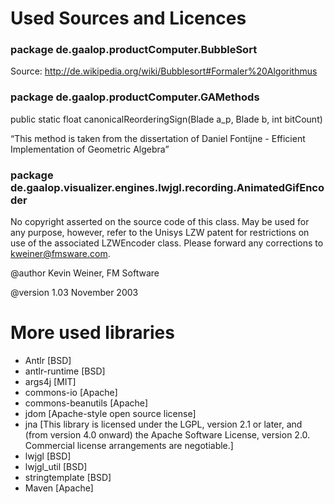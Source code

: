 # Used Sources and Licences

### package de.gaalop.productComputer.BubbleSort
Source: http://de.wikipedia.org/wiki/Bubblesort#Formaler%20Algorithmus

### package de.gaalop.productComputer.GAMethods
public static float canonicalReorderingSign(Blade a_p, Blade b, int bitCount)

“This method is taken from the dissertation of Daniel Fontijne - Efficient Implementation of Geometric Algebra”
    
### package de.gaalop.visualizer.engines.lwjgl.recording.AnimatedGifEncoder
No copyright asserted on the source code of this class. May be used for any
purpose, however, refer to the Unisys LZW patent for restrictions on use of
the associated LZWEncoder class. Please forward any corrections to
kweiner@fmsware.com.

@author Kevin Weiner, FM Software

@version 1.03 November 2003

# More used libraries
- Antlr [BSD]
- antlr-runtime [BSD]
- args4j [MIT]
- commons-io [Apache]
- commons-beanutils [Apache]
- jdom [Apache-style open source license]
- jna [This library is licensed under the LGPL, version 2.1 or later, and (from version 4.0 onward) the Apache Software License, version 2.0. Commercial license arrangements are negotiable.]
- lwjgl [BSD]
- lwjgl_util [BSD]
- stringtemplate [BSD]
- Maven [Apache]
